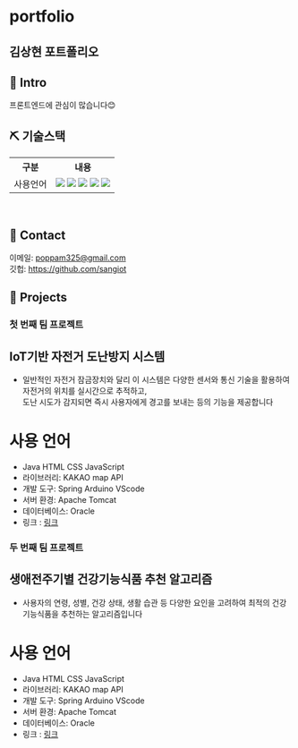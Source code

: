 # portfolio 

## 김상현 포트폴리오

## 📌 Intro

프론트엔드에 관심이 많습니다😊

## ⛏ 기술스택
<table>
    <tr>
        <th>구분</th>
        <th>내용</th>
    </tr>
    <tr>
        <td>사용언어</td>
        <td>
           <img src="https://img.shields.io/badge/Python-3776AB?style=for-the-badge&logo=Python&logoColor=white"/> 
           <img src="https://img.shields.io/badge/Java-007396?style=for-the-badge&logo=java&logoColor=white"/> 
           <img src="https://img.shields.io/badge/javascript-F7DF1E?style=for-the-badge&logo=javascript&logoColor=black">
           <img src="https://img.shields.io/badge/HTML-E34F26?style=for-the-badge&logo=html5&logoColor=white">
           <img src="https://img.shields.io/badge/CSS-1572B6?style=for-the-badge&logo=css3&logoColor=white">
        </td>
    </tr> 
</table>
<br>

## 📌 Contact
이메일: poppam325@gmail.com
<br>깃헙: https://github.com/sangiot

## 📌 Projects

### 첫 번째 팀 프로젝트
## IoT기반 자전거 도난방지 시스템

* 일반적인 자전거 잠금장치와 달리 이 시스템은 다양한 센서와 통신 기술을 활용하여 자전거의 위치를 실시간으로 추적하고, <br>
도난 시도가 감지되면 즉시 사용자에게 경고를 보내는 등의 기능을 제공합니다<br>

# 사용 언어
* Java HTML CSS JavaScript<br>
* 라이브러리: KAKAO map API<br>
* 개발 도구: Spring Arduino VScode<br>
* 서버 환경: Apache Tomcat<br>
* 데이터베이스: Oracle<br>
* 링크 : [링크](https://github.com/2023-SMHRD-KDT-IOT-4/Repo)



### 두 번째 팀 프로젝트

##  생애전주기별 건강기능식품 추천 알고리즘 

* 사용자의 연령, 성별, 건강 상태, 생활 습관 등 다양한 요인을 고려하여 최적의 건강기능식품을 추천하는 알고리즘입니다

# 사용 언어
* Java HTML CSS JavaScript<br>
* 라이브러리: KAKAO map API<br>
* 개발 도구: Spring Arduino VScode<br>
* 서버 환경: Apache Tomcat<br>
* 데이터베이스: Oracle<br>
* 링크 : [링크](https://github.com/2023-SMHRD-KDT-IOT-4/Repo)


<br>
<br>




